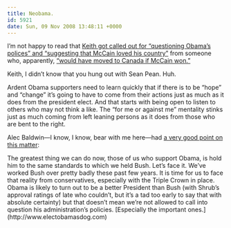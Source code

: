 ```yaml
---
title: Neobama.
id: 5921
date: Sun, 09 Nov 2008 13:48:11 +0000
---
```


I’m not happy to read that [Keith got called out for “questioning Obama’s polices” and “suggesting that McCain loved his country”](http://twitter.com/dkr/status/997613107) from someone who, apparently, [“would have moved to Canada if McCain won.”](http://twitter.com/dkr/status/997615692)  

Keith, I didn’t know that you hung out with Sean Pean. Huh.  

Ardent Obama supporters need to learn quickly that if there is to be “hope” and “change” it’s going to have to come from their actions just as much as it does from the president elect. And that starts with being open to listen to others who may not think a like. The “for me or against me” mentality stinks just as much coming from left leaning persons as it does from those who are bent to the right.  

Alec Baldwin—I know, I know, bear with me here—had [a very good point on this matter](http://www.huffingtonpost.com/alec-baldwin/the-most-moving-moment-ca_b_141562.html):



<div class="quote">The greatest thing we can do now, those of us who support Obama, is hold him to the same standards to which we held Bush. Let’s face it. We’ve worked Bush over pretty badly these past few years. It is time for us to face that reality from conservatives, especially with the Triple Crown in place.</div>Obama is likely to turn out to be a better President than Bush (with Shrub’s approval ratings of late who couldn’t, but it’s a tad too early to say that with absolute certainty) but that doesn’t mean we’re not allowed to call into question his administration’s policies. [Especially the important ones.](http://www.electobamasdog.com)





